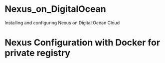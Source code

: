 # Nexus_on_DigitalOcean
Installing and configuring Nexus on Digital Ocean Cloud

# Nexus Configuration with Docker for private registry
